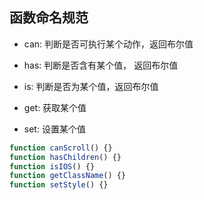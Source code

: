 ## 函数命名规范

- can: 判断是否可执行某个动作，返回布尔值

- has: 判断是否含有某个值， 返回布尔值

- is: 判断是否为某个值，返回布尔值

- get: 获取某个值

- set: 设置某个值

```js
function canScroll() {}
function hasChildren() {}
function isIOS() {}
function getClassName() {}
function setStyle() {}
```